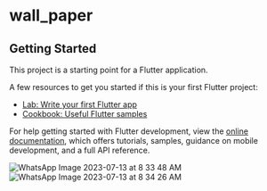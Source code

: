 # wall_paper



## Getting Started

This project is a starting point for a Flutter application.

A few resources to get you started if this is your first Flutter project:

- [Lab: Write your first Flutter app](https://docs.flutter.dev/get-started/codelab)
- [Cookbook: Useful Flutter samples](https://docs.flutter.dev/cookbook)

For help getting started with Flutter development, view the
[online documentation](https://docs.flutter.dev/), which offers tutorials,
samples, guidance on mobile development, and a full API reference.

![WhatsApp Image 2023-07-13 at 8 33 48 AM](https://github.com/dibyajyotiranjan/wallpaper/assets/73651507/6f67e29c-854c-41e9-840f-00ed1cea4272)
![WhatsApp Image 2023-07-13 at 8 34 26 AM](https://github.com/dibyajyotiranjan/wallpaper/assets/73651507/2925218c-33c5-467c-8c91-e4fd770c135f)

